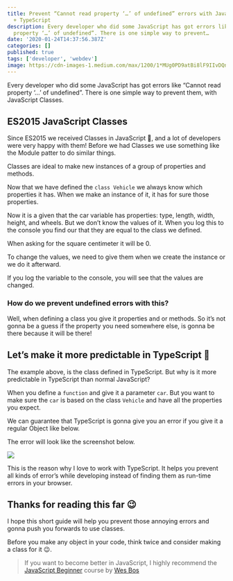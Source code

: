 ```yaml
---
title: Prevent “Cannot read property ‘…’ of undefined” errors with JavaScript Classes
  + TypeScript
description: Every developer who did some JavaScript has got errors like “Cannot read
  property ‘…’ of undefined”. There is one simple way to prevent…
date: '2020-01-24T14:37:56.387Z'
categories: []
published: true
tags: ['developer', 'webdev']
image: https://cdn-images-1.medium.com/max/1200/1*MUg0PD9atBi8lF9IIvDQnA.png
---
```



Every developer who did some JavaScript has got errors like “Cannot read property ‘…’ of undefined”. There is one simple way to prevent them, with JavaScript Classes.

## ES2015 JavaScript Classes

Since ES2015 we received Classes in JavaScript 🙌, and a lot of developers were very happy with them! Before we had Classes we use something like the Module patter to do similar things.

Classes are ideal to make new instances of a group of properties and methods.

Now that we have defined the `class Vehicle` we always know which properties it has. When we make an instance of it, it has for sure those properties.

Now it is a given that the car variable has properties: type, length, width, height, and wheels. But we don’t know the values of it. When you log this to the console you find our that they are equal to the class we defined.

When asking for the square centimeter it will be 0.

To change the values, we need to give them when we create the instance or we do it afterward.

If you log the variable to the console, you will see that the values are changed.

### How do we prevent undefined errors with this?

Well, when defining a class you give it properties and or methods. So it’s not gonna be a guess if the property you need somewhere else, is gonna be there because it will be there!

## Let’s make it more predictable in TypeScript 🙌

The example above, is the class defined in TypeScript. But why is it more predictable in TypeScript than normal JavaScript?

When you define a `function` and give it a parameter `car`. But you want to make sure the `car` is based on the class `Vehicle` and have all the properties you expect.

We can guarantee that TypeScript is gonna give you an error if you give it a regular Object like below.

The error will look like the screenshot below.

![](https://cdn-images-1.medium.com/max/1200/1*tyBYnPiSz8TDRPXXKJr01A.png)

This is the reason why I love to work with TypeScript. It helps you prevent all kinds of error’s while developing instead of finding them as run-time errors in your browser.

## Thanks for reading this far 😉

I hope this short guide will help you prevent those annoying errors and gonna push you forwards to use classes.

Before you make any object in your code, think twice and consider making a class for it 😉.

> If you want to become better in JavaScript, I highly recommend the [JavaScript Beginner](https://BeginnerJavaScript.com/friend/MRFRONTEND) course by [Wes Bos](https://medium.com/u/86a55cd7983b)
